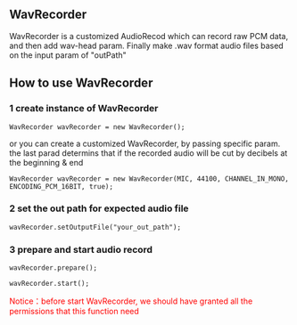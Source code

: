 ## WavRecorder
WavRecorder is a customized AudioRecod which can record raw PCM data, and then add wav-head param.
Finally make .wav format audio files based on the input param of "outPath"

## How to use WavRecorder

### 1 create instance of WavRecorder

```
WavRecorder wavRecorder = new WavRecorder();
```

or you can create a customized WavRecorder, by passing specific param. the last parad determins that 
if the recorded audio will be cut by decibels at the beginning & end
```
WavRecorder wavRecorder = new WavRecorder(MIC, 44100, CHANNEL_IN_MONO, ENCODING_PCM_16BIT, true);
```

### 2 set the out path for expected audio file

```
wavRecorder.setOutputFile("your_out_path");
```

### 3 prepare and start audio record
```
wavRecorder.prepare();

wavRecorder.start();
```

<font color='#ff0000'>Notice：before start WavRecorder, we should have granted all the permissions that this function need</font>
